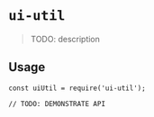 # `ui-util`

> TODO: description

## Usage

```
const uiUtil = require('ui-util');

// TODO: DEMONSTRATE API
```
